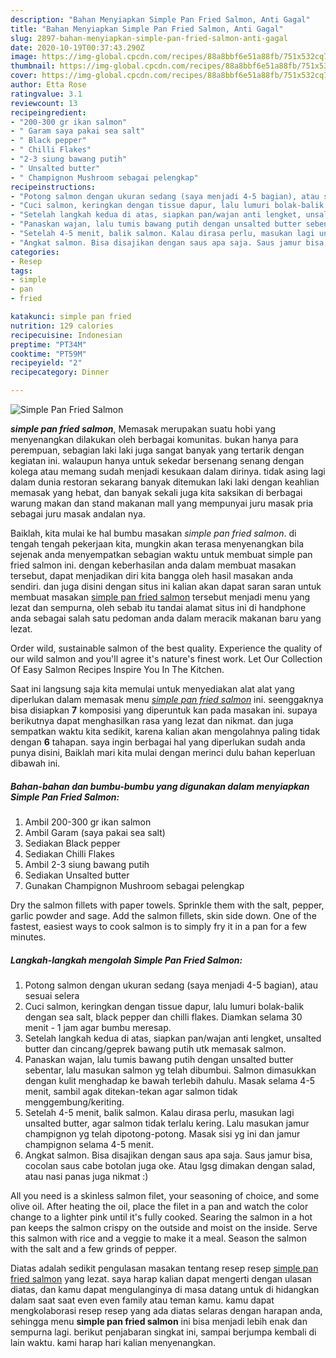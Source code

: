 ```yaml
---
description: "Bahan Menyiapkan Simple Pan Fried Salmon, Anti Gagal"
title: "Bahan Menyiapkan Simple Pan Fried Salmon, Anti Gagal"
slug: 2897-bahan-menyiapkan-simple-pan-fried-salmon-anti-gagal
date: 2020-10-19T00:37:43.290Z
image: https://img-global.cpcdn.com/recipes/88a8bbf6e51a88fb/751x532cq70/simple-pan-fried-salmon-foto-resep-utama.jpg
thumbnail: https://img-global.cpcdn.com/recipes/88a8bbf6e51a88fb/751x532cq70/simple-pan-fried-salmon-foto-resep-utama.jpg
cover: https://img-global.cpcdn.com/recipes/88a8bbf6e51a88fb/751x532cq70/simple-pan-fried-salmon-foto-resep-utama.jpg
author: Etta Rose
ratingvalue: 3.1
reviewcount: 13
recipeingredient:
- "200-300 gr ikan salmon"
- " Garam saya pakai sea salt"
- " Black pepper"
- " Chilli Flakes"
- "2-3 siung bawang putih"
- " Unsalted butter"
- " Champignon Mushroom sebagai pelengkap"
recipeinstructions:
- "Potong salmon dengan ukuran sedang (saya menjadi 4-5 bagian), atau sesuai selera"
- "Cuci salmon, keringkan dengan tissue dapur, lalu lumuri bolak-balik dengan sea salt, black pepper dan chilli flakes. Diamkan selama 30 menit - 1 jam agar bumbu meresap."
- "Setelah langkah kedua di atas, siapkan pan/wajan anti lengket, unsalted butter dan cincang/geprek bawang putih utk memasak salmon."
- "Panaskan wajan, lalu tumis bawang putih dengan unsalted butter sebentar, lalu masukan salmon yg telah dibumbui. Salmon dimasukkan dengan kulit menghadap ke bawah terlebih dahulu. Masak selama 4-5 menit, sambil agak ditekan-tekan agar salmon tidak menggembung/keriting."
- "Setelah 4-5 menit, balik salmon. Kalau dirasa perlu, masukan lagi unsalted butter, agar salmon tidak terlalu kering. Lalu masukan jamur champignon yg telah dipotong-potong. Masak sisi yg ini dan jamur champignon selama 4-5 menit."
- "Angkat salmon. Bisa disajikan dengan saus apa saja. Saus jamur bisa, cocolan saus cabe botolan juga oke. Atau lgsg dimakan dengan salad, atau nasi panas juga nikmat :)"
categories:
- Resep
tags:
- simple
- pan
- fried

katakunci: simple pan fried 
nutrition: 129 calories
recipecuisine: Indonesian
preptime: "PT34M"
cooktime: "PT59M"
recipeyield: "2"
recipecategory: Dinner

---
```



![Simple Pan Fried Salmon](https://img-global.cpcdn.com/recipes/88a8bbf6e51a88fb/751x532cq70/simple-pan-fried-salmon-foto-resep-utama.jpg)

<b><i>simple pan fried salmon</i></b>, Memasak merupakan suatu hobi yang menyenangkan dilakukan oleh berbagai komunitas. bukan hanya para perempuan, sebagian laki laki juga sangat banyak yang tertarik dengan kegiatan ini. walaupun hanya untuk sekedar bersenang senang dengan kolega atau memang sudah menjadi kesukaan dalam dirinya. tidak asing lagi dalam dunia restoran sekarang banyak ditemukan laki laki dengan keahlian memasak yang hebat, dan banyak sekali juga kita saksikan di berbagai warung makan dan stand makanan mall yang mempunyai juru masak pria sebagai juru masak andalan nya.

Baiklah, kita mulai ke hal bumbu masakan <i>simple pan fried salmon</i>. di tengah tengah pekerjaan kita, mungkin akan terasa menyenangkan bila sejenak anda menyempatkan sebagian waktu untuk membuat simple pan fried salmon ini. dengan keberhasilan anda dalam membuat masakan tersebut, dapat menjadikan diri kita bangga oleh hasil masakan anda sendiri. dan juga disini dengan situs ini kalian akan dapat saran saran untuk membuat masakan <u>simple pan fried salmon</u> tersebut menjadi menu yang lezat dan sempurna, oleh sebab itu tandai alamat situs ini di handphone anda sebagai salah satu pedoman anda dalam meracik makanan baru yang lezat.

Order wild, sustainable salmon of the best quality. Experience the quality of our wild salmon and you&#39;ll agree it&#39;s nature&#39;s finest work. Let Our Collection Of Easy Salmon Recipes Inspire You In The Kitchen.


Saat ini langsung saja kita memulai untuk menyediakan alat alat yang diperlukan dalam memasak menu <u><i>simple pan fried salmon</i></u> ini. seenggaknya bisa disiapkan <b>7</b> komposisi yang diperuntuk kan pada masakan ini. supaya berikutnya dapat menghasilkan rasa yang lezat dan nikmat. dan juga sempatkan waktu kita sedikit, karena kalian akan mengolahnya paling tidak dengan <b>6</b> tahapan. saya ingin berbagai hal yang diperlukan sudah anda punya disini, Baiklah mari kita mulai dengan merinci dulu bahan keperluan dibawah ini.

<!--inarticleads1-->

##### Bahan-bahan dan bumbu-bumbu yang digunakan dalam menyiapkan Simple Pan Fried Salmon:

1. Ambil 200-300 gr ikan salmon
1. Ambil  Garam (saya pakai sea salt)
1. Sediakan  Black pepper
1. Sediakan  Chilli Flakes
1. Ambil 2-3 siung bawang putih
1. Sediakan  Unsalted butter
1. Gunakan  Champignon Mushroom sebagai pelengkap


Dry the salmon fillets with paper towels. Sprinkle them with the salt, pepper, garlic powder and sage. Add the salmon fillets, skin side down. One of the fastest, easiest ways to cook salmon is to simply fry it in a pan for a few minutes. 

<!--inarticleads2-->

##### Langkah-langkah mengolah Simple Pan Fried Salmon:

1. Potong salmon dengan ukuran sedang (saya menjadi 4-5 bagian), atau sesuai selera
1. Cuci salmon, keringkan dengan tissue dapur, lalu lumuri bolak-balik dengan sea salt, black pepper dan chilli flakes. Diamkan selama 30 menit - 1 jam agar bumbu meresap.
1. Setelah langkah kedua di atas, siapkan pan/wajan anti lengket, unsalted butter dan cincang/geprek bawang putih utk memasak salmon.
1. Panaskan wajan, lalu tumis bawang putih dengan unsalted butter sebentar, lalu masukan salmon yg telah dibumbui. Salmon dimasukkan dengan kulit menghadap ke bawah terlebih dahulu. Masak selama 4-5 menit, sambil agak ditekan-tekan agar salmon tidak menggembung/keriting.
1. Setelah 4-5 menit, balik salmon. Kalau dirasa perlu, masukan lagi unsalted butter, agar salmon tidak terlalu kering. Lalu masukan jamur champignon yg telah dipotong-potong. Masak sisi yg ini dan jamur champignon selama 4-5 menit.
1. Angkat salmon. Bisa disajikan dengan saus apa saja. Saus jamur bisa, cocolan saus cabe botolan juga oke. Atau lgsg dimakan dengan salad, atau nasi panas juga nikmat :)


All you need is a skinless salmon filet, your seasoning of choice, and some olive oil. After heating the oil, place the filet in a pan and watch the color change to a lighter pink until it&#39;s fully cooked. Searing the salmon in a hot pan keeps the salmon crispy on the outside and moist on the inside. Serve this salmon with rice and a veggie to make it a meal. Season the salmon with the salt and a few grinds of pepper. 

Diatas adalah sedikit pengulasan masakan tentang resep resep <u>simple pan fried salmon</u> yang lezat. saya harap kalian dapat mengerti dengan ulasan diatas, dan kamu dapat mengulanginya di masa datang untuk di hidangkan dalam saat saat even even family atau teman kamu. kamu dapat mengkolaborasi resep resep yang ada diatas selaras dengan harapan anda, sehingga menu <b>simple pan fried salmon</b> ini bisa menjadi lebih enak dan sempurna lagi. berikut penjabaran singkat ini, sampai berjumpa kembali di lain waktu. kami harap hari kalian menyenangkan.
